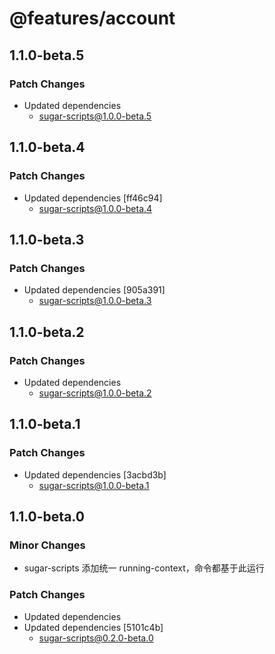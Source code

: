 # @features/account

## 1.1.0-beta.5

### Patch Changes

- Updated dependencies
  - sugar-scripts@1.0.0-beta.5

## 1.1.0-beta.4

### Patch Changes

- Updated dependencies [ff46c94]
  - sugar-scripts@1.0.0-beta.4

## 1.1.0-beta.3

### Patch Changes

- Updated dependencies [905a391]
  - sugar-scripts@1.0.0-beta.3

## 1.1.0-beta.2

### Patch Changes

- Updated dependencies
  - sugar-scripts@1.0.0-beta.2

## 1.1.0-beta.1

### Patch Changes

- Updated dependencies [3acbd3b]
  - sugar-scripts@1.0.0-beta.1

## 1.1.0-beta.0

### Minor Changes

- sugar-scripts 添加统一 running-context，命令都基于此运行

### Patch Changes

- Updated dependencies
- Updated dependencies [5101c4b]
  - sugar-scripts@0.2.0-beta.0
